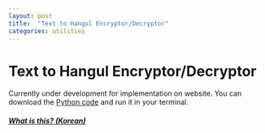 ```yaml
---
layout: post
title:  "Text to Hangul Encryptor/Decryptor"
categories: utilities
---
```


# Text to Hangul Encryptor/Decryptor

Currently under development for implementation on website.
You can download the [Python code](https://github.com/Wanderkind/Text-to-Hangul-Encryptor) and run it in your terminal.

##### [What is this? (Korean)](https://blog.naver.com/inamoratowanderlust/222481841167)



